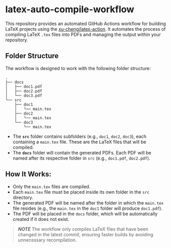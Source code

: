 # latex-auto-compile-workflow

This repository provides an automated GitHub Actions workflow for building LaTeX projects using the [xu-cheng/latex-action](https://github.com/xu-cheng/latex-action.git). It automates the process of compiling LaTeX `.tex` files into PDFs and managing the output within your repository.

## Folder Structure

The workflow is designed to work with the following folder structure:
```
.
├── docs
│   ├── doc1.pdf
│   ├── doc2.pdf
│   └── doc3.pdf
└── src
    ├── doc1
    │   └── main.tex
    ├── doc2
    │   └── main.tex
    └── doc3
        └── main.tex
```

- The **`src`** folder contains subfolders (e.g., `doc1`, `doc2`, `doc3`), each containing a `main.tex` file. These are the LaTeX files that will be compiled.
- The **`docs`** folder will contain the generated PDFs. Each PDF will be named after its respective folder in `src` (e.g., `doc1.pdf`, `doc2.pdf`).

## How It Works:
   - Only the `main.tex` files are compiled.
   - Each `main.tex` file must be placed inside its own folder in the `src` directory.
   - The generated PDF will be named after the folder in which the `main.tex` file resides (e.g., the `main.tex` in the `doc1` folder will produce `doc1.pdf`).
   - The PDF will be placed in the `docs` folder, which will be automatically created if it does not exist.

> **_NOTE_** The workflow only compiles LaTeX files that have been changed in the latest commit, ensuring faster builds by avoiding unnecessary recompilation.
